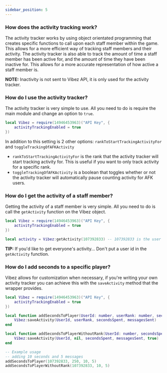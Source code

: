 ```yaml
---
sidebar_position: 5
---
```


### How does the activity tracking work?
The activity tracker works by using object orientated programming that creates specific functions to call upon each staff member within the game. This allows for a more efficient way of tracking staff members and their activity. The activity tracker is also able to track the amount of time a staff member has been active for, and the amount of time they have been inactive for. This allows for a more accurate representation of how active a staff member is.

**NOTE:** Inactivity is not sent to Vibez API, it is only used for the activity tracker.

### How do I use the activity tracker?
The activity tracker is very simple to use. All you need to do is require the main module and change an option to `true`.

```lua
local Vibez = require(14946453963)("API Key", {
    activityTrackingEnabled = true
})
```

In addition to this setting is 2 other options: `rankToStartTrackingActivityFor` and `toggleTrackingOfAFKActivity`
- `rankToStartTrackingActivityFor` is the rank that the activity tracker will start tracking activity for. This is useful if you want to only track activity for a specific rank.
- `toggleTrackingOfAFKActivity` is a boolean that toggles whether or not the activity tracker will automatically pause counting activity for AFK users.

### How do I get the activity of a staff member?
Getting the activity of a staff member is very simple. All you need to do is call the `getActivity` function on the Vibez object.

```lua
local Vibez = require(14946453963)("API Key", {
    activityTrackingEnabled = true
})

local activity = Vibez:getActivity(107392833) -- 107392833 is the user id of the staff member
```

**TIP:** If you'd like to get everyone's activity... Don't put a user id in the `getActivity` function.

### How do I add seconds to a specific player?
Vibez allows for customization when necessary, if you're writing your own activity tracker you can achieve this with the `saveActivity` method that the wrapper provides.

```lua
local Vibez = require(14946453963)("API Key", {
    activityTrackingEnabled = true
})

local function addSecondsToPlayer(UserId: number, userRank: number, secondsSpent: number, messagesSent: number)
    Vibez:saveActivity(UserId, userRank, secondsSpent, messagesSent)
end

local function addSecondsToPlayerWithoutRank(UserId: number, secondsSpent: number, messagesSent: number)
    Vibez:saveActivity(UserId, nil, secondsSpent, messagesSent, true)
end

-- Example usage
-- adding 10 seconds and 5 messages
addSecondsToPlayer(107392833, 250, 10, 5)
addSecondsToPlayerWithoutRank(107392833, 10, 5)
```